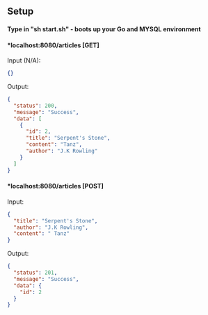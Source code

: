 ## Setup

#### Type in "sh start.sh" - boots up your Go and MYSQL environment

#### *localhost:8080/articles [GET]

Input (N/A):
```json
{}
```

Output:
```json
{
  "status": 200,
  "message": "Success",
  "data": [
    {
      "id": 2,
      "title": "Serpent's Stone",
      "content": "Tanz",
      "author": "J.K Rowling"
    }
  ]
}
```

#### *localhost:8080/articles [POST]

Input:
```json
{
  "title": "Serpent's Stone",
  "author": "J.K Rowling",
  "content": " Tanz"
}
```

Output:
```json
{
  "status": 201,
  "message": "Success",
  "data": {
    "id": 2
  }
}
```